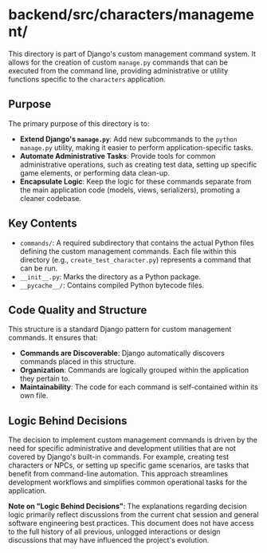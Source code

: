 # backend/src/characters/management/

This directory is part of Django's custom management command system. It allows for the creation of custom `manage.py` commands that can be executed from the command line, providing administrative or utility functions specific to the `characters` application.

## Purpose

The primary purpose of this directory is to:
*   **Extend Django's `manage.py`**: Add new subcommands to the `python manage.py` utility, making it easier to perform application-specific tasks.
*   **Automate Administrative Tasks**: Provide tools for common administrative operations, such as creating test data, setting up specific game elements, or performing data clean-up.
*   **Encapsulate Logic**: Keep the logic for these commands separate from the main application code (models, views, serializers), promoting a cleaner codebase.

## Key Contents

*   `commands/`: A required subdirectory that contains the actual Python files defining the custom management commands. Each file within this directory (e.g., `create_test_character.py`) represents a command that can be run.
*   `__init__.py`: Marks the directory as a Python package.
*   `__pycache__/`: Contains compiled Python bytecode files.

## Code Quality and Structure

This structure is a standard Django pattern for custom management commands. It ensures that:
*   **Commands are Discoverable**: Django automatically discovers commands placed in this structure.
*   **Organization**: Commands are logically grouped within the application they pertain to.
*   **Maintainability**: The code for each command is self-contained within its own file.

## Logic Behind Decisions

The decision to implement custom management commands is driven by the need for specific administrative and development utilities that are not covered by Django's built-in commands. For example, creating test characters or NPCs, or setting up specific game scenarios, are tasks that benefit from command-line automation. This approach streamlines development workflows and simplifies common operational tasks for the application.

**Note on "Logic Behind Decisions"**: The explanations regarding decision logic primarily reflect discussions from the current chat session and general software engineering best practices. This document does not have access to the full history of all previous, unlogged interactions or design discussions that may have influenced the project's evolution.
